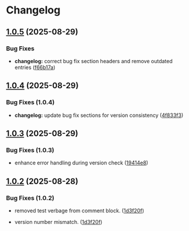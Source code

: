# Changelog

## [1.0.5](https://github.com/gruberaaron/exo-directsend/compare/v1.0.4...v1.0.5) (2025-08-29)


### Bug Fixes

* **changelog:** correct bug fix section headers and remove outdated entries ([f66b17a](https://github.com/gruberaaron/exo-directsend/commit/f66b17a8924387eaf79d3d0122108957103cf966))

## [1.0.4](https://github.com/gruberaaron/exo-directsend/compare/v1.0.3...v1.0.4) (2025-08-29)

### Bug Fixes (1.0.4)

* **changelog:** update bug fix sections for version consistency ([4f833f3](https://github.com/gruberaaron/exo-directsend/commit/4f833f3e6110dd127d569b8613464fa95ea57b2e))

## [1.0.3](https://github.com/gruberaaron/exo-directsend/compare/v1.0.2...v1.0.3) (2025-08-29)

### Bug Fixes (1.0.3)

* enhance error handling during version check ([19414e8](https://github.com/gruberaaron/exo-directsend/commit/19414e81fe4b488190d2eee7d2a1ca2ecdae6013))

## [1.0.2](https://github.com/gruberaaron/exo-directsend/compare/v1.0.1...v1.0.2) (2025-08-28)

### Bug Fixes (1.0.2)

* removed test verbage from comment block. ([1d3f20f](https://github.com/gruberaaron/exo-directsend/commit/1d3f20ff8c98c7be2d34065eadf9e9ad30bb385d))

* version number mismatch. ([1d3f20f](https://github.com/gruberaaron/exo-directsend/commit/1d3f20ff8c98c7be2d34065eadf9e9ad30bb385d))
